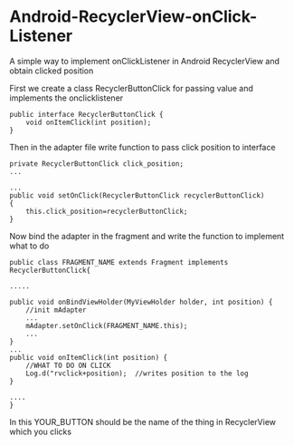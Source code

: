 # Android-RecyclerView-onClick-Listener
A simple way to implement onClickListener in Android RecyclerView and obtain clicked position

First we create a class RecyclerButtonClick for passing value and implements the onclicklistener

    public interface RecyclerButtonClick {
        void onItemClick(int position);
    }

Then in the adapter file write function to pass click position to interface

    private RecyclerButtonClick click_position;
    ...
    
    ...
    public void setOnClick(RecyclerButtonClick recyclerButtonClick)
    {
        this.click_position=recyclerButtonClick;
    }


Now bind the adapter in the fragment and write the function to implement what to do

    public class FRAGMENT_NAME extends Fragment implements RecyclerButtonClick{
    
    .....

    public void onBindViewHolder(MyViewHolder holder, int position) {
        //init mAdapter
        ...
        mAdapter.setOnClick(FRAGMENT_NAME.this);
        ...
    }
    ...
    public void onItemClick(int position) {
        //WHAT TO DO ON CLICK
        Log.d("rvclick+position);  //writes position to the log
    }
    
    ....
    }
    
In this YOUR_BUTTON should be the name of the thing in RecyclerView which you clicks
